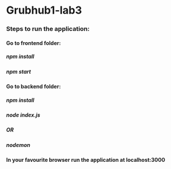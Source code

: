 # Grubhub1-lab3
 
### Steps to run the application:

#### Go to frontend folder:
##### npm install
##### npm start

#### Go to backend folder:
##### npm install
##### node index.js 
#####      OR
##### nodemon

#### In your favourite browser run the application at localhost:3000 

